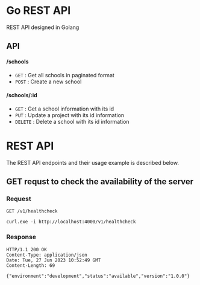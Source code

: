 # Go REST API
REST API designed in Golang

## API

#### /schools
* `GET` : Get all schools in paginated format
* `POST` : Create a new school

#### /schools/:id
* `GET` : Get a school information with its id 
* `PUT` : Update a project with its id information
* `DELETE` : Delete a school with its id information

# REST API

The REST API endpoints and their usage example is described below.

## GET requst to check the availability of the server

### Request

`GET /v1/healthcheck`

    curl.exe -i http://localhost:4000/v1/healthcheck

### Response

    HTTP/1.1 200 OK
    Content-Type: application/json
    Date: Tue, 27 Jun 2023 10:52:49 GMT
    Content-Length: 69

    {"environment":"development","status":"available","version":"1.0.0"}



